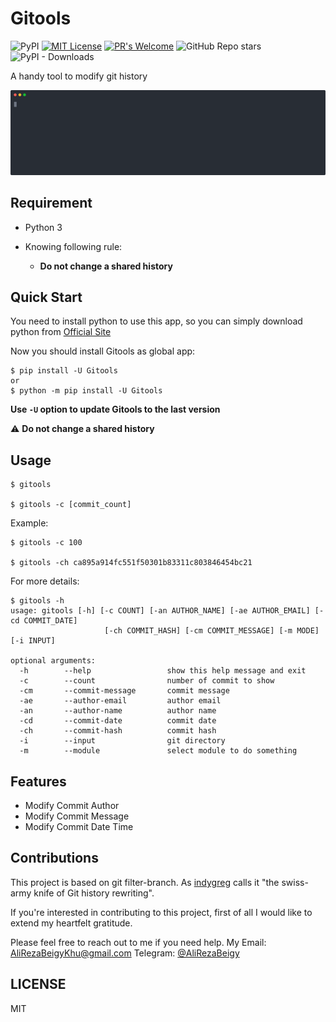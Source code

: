 # Gitools

![PyPI](https://img.shields.io/pypi/v/Gitools?style=for-the-badge)
[![MIT License](https://img.shields.io/badge/License-MIT-yellow.svg?style=for-the-badge)](https://github.com/AliRezaBeigy/Gitools/blob/master/LICENSE)
[![PR's Welcome](https://img.shields.io/badge/PRs-welcome-brightgreen.svg?style=for-the-badge)](http://makeapullrequest.com)
![GitHub Repo stars](https://img.shields.io/github/stars/AliRezaBeigy/Gitools?style=for-the-badge)
![PyPI - Downloads](https://img.shields.io/pypi/dm/gitools?style=for-the-badge)

A handy tool to modify git history

<p align="center">
  <img width="1350" src="https://raw.githubusercontent.com/AliRezaBeigy/Gitools/master/asciinema.svg">
</p>

## Requirement

- Python 3

- Knowing following rule:
  - **Do not change a shared history**

## Quick Start

You need to install python to use this app, so you can simply download python from [Official Site](https://www.python.org/downloads)

Now you should install Gitools as global app:

```shell
$ pip install -U Gitools
or
$ python -m pip install -U Gitools
```

**Use `-U` option to update Gitools to the last version**

:warning: **Do not change a shared history**

## Usage

```shell
$ gitools

$ gitools -c [commit_count]
```

Example:

```shell
$ gitools -c 100

$ gitools -ch ca895a914fc551f50301b83311c803846454bc21
```

For more details:

```text
$ gitools -h
usage: gitools [-h] [-c COUNT] [-an AUTHOR_NAME] [-ae AUTHOR_EMAIL] [-cd COMMIT_DATE]
                     [-ch COMMIT_HASH] [-cm COMMIT_MESSAGE] [-m MODE] [-i INPUT]

optional arguments:
  -h        --help                 show this help message and exit
  -c        --count                number of commit to show
  -cm       --commit-message       commit message
  -ae       --author-email         author email
  -an       --author-name          author name
  -cd       --commit-date          commit date
  -ch       --commit-hash          commit hash
  -i        --input                git directory
  -m        --module               select module to do something
```

## Features

- Modify Commit Author
- Modify Commit Message
- Modify Commit Date Time

## Contributions

This project is based on git filter-branch. As [indygreg](https://twitter.com/indygreg) calls it "the swiss-army knife of Git history rewriting".

If you're interested in contributing to this project, first of all I would like to extend my heartfelt gratitude.

Please feel free to reach out to me if you need help. My Email: AliRezaBeigyKhu@gmail.com
Telegram: [@AliRezaBeigy](https://t.me/AliRezaBeigyKhu)

## LICENSE

MIT
